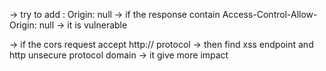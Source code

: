 -> try to add : Origin: null -> if the response contain Access-Control-Allow-Origin: null -> it is vulnerable

-> if the cors request accept http:// protocol -> then find xss endpoint and http unsecure protocol domain -> it give more impact